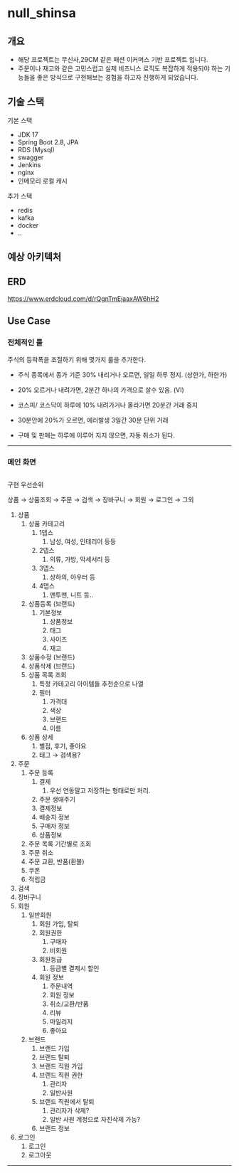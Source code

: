 # null_shinsa

## 개요

- 해당 프로젝트는 무신사,29CM 같은 패션 이커머스 기반 프로젝트 입니다.
- 주문이나 재고와 같은 고민스럽고 실제 비즈니스 로직도 복잡하게 적용되야 하는 기능들을 좋은 방식으로 구현해보는 경험을 하고자 진행하게 되었습니다.

## 기술 스택

기본 스택
- JDK 17
- Spring Boot 2.8, JPA 
- RDS (Mysql)
- swagger
- Jenkins
- nginx
- 인메모리 로컬 캐시

추가 스택
- redis
- kafka
- docker
- ..

## 예상 아키텍처



## ERD 

https://www.erdcloud.com/d/rQgnTmEjaaxAW6hH2

## Use Case

### 전체적인 룰

주식의 등락폭을 조절하기 위해 몇가지 룰을 추가한다.

- 주식 종목에서 종가 기준 30% 내리거나 오르면, 일일 하루 정지. (상한가, 하한가)
- 20% 오르거나 내려가면, 2분간 하나의 가격으로 살수 있음. (VI)
- 코스피/ 코스닥이 하루에 10% 내려가거나 올라가면 20분간 거래 중지
- 30분안에 20%가 오르면, 에러발생 3일간 30분 단위 거래

- 구매 및 판매는 하루에 이루어 지지 않으면, 자동 취소가 된다.

---

### 메인 화면

## 

구현 우선순위

상품 → 상품조회 → 주문 → 검색 → 장바구니 → 회원 → 로그인 → 그외

1. 상품
    1. 상품 카테고리
        1. 1뎁스
            1. 남성, 여성, 인테리어 등등
        2. 2뎁스
            1. 의류, 가방, 악세서리 등
        3. 3뎁스
            1. 상하의, 아우터 등
        4. 4뎁스
            1. 맨투맨, 니트 등..
    2. 상품등록 (브랜드)
        1. 기본정보
            1. 상품정보
            2. 태그
            3. 사이즈
            4. 재고
    3. 상품수정 (브랜드)
    4. 상품삭제 (브랜드)
    5. 상품 목록 조회
        1. 특정 카테고리 아이템들 추천순으로 나열
        2. 필터
            1. 가격대
            2. 색상
            3. 브랜드
            4. 이름
    6. 상품 상세
        1. 별점, 후기, 좋아요
        2. 태그 → 검색용?
2. 주문
    1. 주문 등록
        1. 결제
            1. 우선 연동말고 저장하는 형태로만 처리.
        2. 주문 생애주기
        3. 결제정보
        4. 배송지 정보
        5. 구매자 정보
        6. 상품정보
    2. 주문 목록 기간별로 조회
    3. 주문 취소
    4. 주문 교환, 반품(환불)
    5. 쿠폰
    6. 적립금
3. 검색
4. 장바구니
5. 회원
    1. 일반회원
        1. 회원 가입, 탈퇴
        2. 회원권한
            1. 구매자
            2. 비회원
        3. 회원등급
            1. 등급별 결제시 할인
        4. 회원 정보
            1. 주문내역
            2. 회원 정보
            3. 취소/교환/반품
            4. 리뷰
            5. 마일리지
            6. 좋아요
    2. 브랜드
        1. 브랜드 가입
        2. 브랜드 탈퇴
        3. 브랜드 직원 가입
        4. 브랜드 직원 권한
            1. 관리자
            2. 일반사원
        5. 브랜드 직원에서 탈퇴
            1. 관리자가 삭제?
            2. 일반 사원 계정으로 자진삭제 가능?
        6. 브랜드 정보
6. 로그인
    1. 로그인
    2. 로그아웃

---

